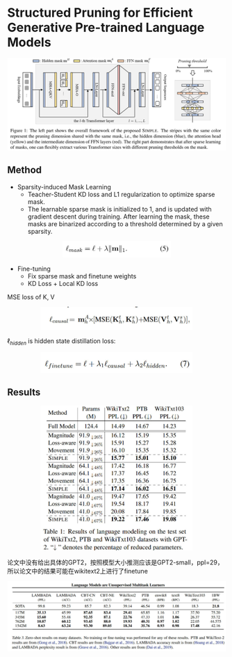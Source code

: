 # Structured Pruning for Efficient Generative Pre-trained Language Models

<p align="center">
  <img src="./cover.jpg" width="800" title="cover">
</p>

## Method

- Sparsity-induced Mask Learning
    - Teacher-Student KD loss and L1 regularization to optimize sparse mask.
    - The learnable sparse mask is initialized to 1, and is updated with gradient descent during training. After learning the mask, these masks are binarized according to a threshold determined by a given sparsity.

<p align="center">
  <img src="./eq5.jpg" width="250" title="cover">
</p>

- Fine-tuning
    - Fix sparse mask and finetune weights
    - KD Loss + Local KD loss

MSE loss of K, V
<p align="center">
  <img src="./eq6.jpg" width="350" title="cover">
</p>

$\ell_{hidden}$ is hidden state distillation loss:

<p align="center">
  <img src="./eq7.jpg" width="350" title="cover">
</p>

## Results

<p align="center">
  <img src="./res1.jpg" width="350" title="cover">
</p>

论文中没有给出具体的GPT2，按照模型大小推测应该是GPT2-small，ppl=29，所以论文中的结果可能在wikitext2上进行了finetune
<p align="center">
  <img src="./gpt2_results.jpg" width="750" title="cover">
</p>